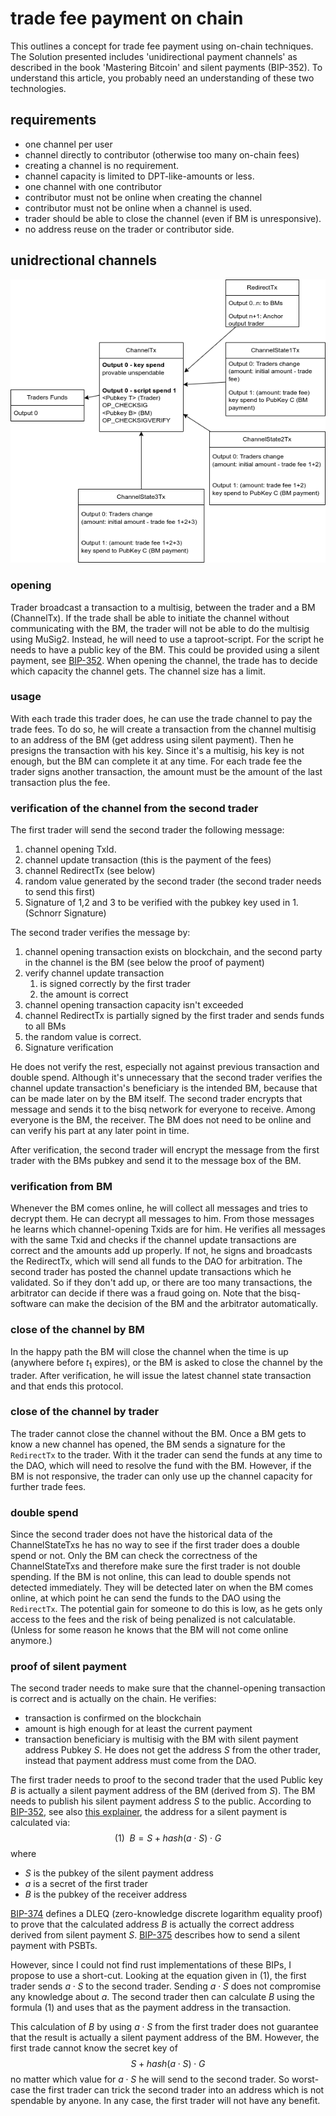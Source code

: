 # trade fee payment on chain

This outlines a concept for trade fee payment using on-chain techniques.
The Solution presented includes 'unidirectional payment channels' as described in
the book 'Mastering Bitcoin' and silent payments (BIP-352).
To understand this article, you probably need an understanding of these two
technologies.

## requirements

- one channel per user
- channel directly to contributor (otherwise too many on-chain fees)
- creating a channel is no requirement.
- channel capacity is limited to DPT-like-amounts or less.
- one channel with one contributor
- contributor must not be online when creating the channel
- contributor must not be online when a channel is used.
- trader should be able to close the channel (even if BM is unresponsive).
- no address reuse on the trader or contributor side.

## unidrectional channels

![tradefeepayment.drawio.png](renderedForWeb/tradefeepayment.drawio.png)

### opening

Trader broadcast a transaction to a multisig, between the trader and a BM (ChannelTx).
If the trade shall be
able to initiate the channel without communicating with the BM, the trader will not be able to
do the multisig using MuSig2. Instead, he will need to use a taproot-script. For the script he
needs to have a public key of the BM. This could be provided using a silent payment, see [BIP-352](https://github.com/bitcoin/bips/blob/master/bip-0352.mediawiki).
When opening the channel, the trade has to decide which capacity the channel gets. The channel size
has a limit.

### usage

With each trade this trader does, he can use the trade channel to pay the trade fees. To do so,
he will create a transaction from the channel multisig to an address of the BM (get address
using silent payment). Then he presigns the transaction with his key. Since it's a multisig, his
key is not enough, but the BM can complete it at any time. For each trade fee the trader signs
another transaction, the amount must be the amount of the last transaction plus the fee.

### verification of the channel from the second trader

The first trader will send the second trader the following message:

1. channel opening TxId.
2. channel update transaction (this is the payment of the fees)
3. channel RedirectTx (see below)
4. random value generated by the second trader (the second trader needs to send this first)
5. Signature of 1,2 and 3 to be verified with the pubkey key used in 1. (Schnorr Signature)

The second trader verifies the message by:

1. channel opening transaction exists on blockchain, and the second party in the channel is the
   BM (see below the proof of payment)
2. verify channel update transaction
    1. is signed correctly by the first trader
    2. the amount is correct
3. channel opening transaction capacity isn't exceeded
4. channel RedirectTx is partially signed by the first trader and sends funds to all BMs
5. the random value is correct.
6. Signature verification

He does not verify the rest, especially not against previous transaction and double spend.
Although it's unnecessary that the second trader verifies the channel update transaction's beneficiary is the
intended BM, because that can be made later on by the BM itself. The second
trader encrypts that message and sends it to the bisq network
for everyone to receive. Among everyone is the BM, the receiver. The BM does not need to be online
and can verify his part at any later point in time.

After verification, the second trader will encrypt the message from the first trader with the BMs pubkey
and send it to the message box of the BM.

### verification from BM

Whenever the BM comes online, he will collect all messages and tries to decrypt them. He can
decrypt all messages to him. From those messages he learns which channel-opening Txids are for
him. He verifies all messages with the same Txid and checks if the channel update transactions are
correct and the amounts add up properly. If not, he signs and broadcasts the RedirectTx, which
will send all funds to the DAO for arbitration. The second trader has posted the channel update
transactions which he validated. So if they don't add up, or there are too many transactions, the
arbitrator can decide if there was a fraud going on.
Note that the bisq-software can make the decision of the BM and the arbitrator automatically.

### close of the channel by BM

In the happy path the BM will close the channel when the time is up (anywhere before $t_1$ expires),
or the BM is asked to close the channel by the trader.
After verification, he will issue the latest channel state transaction and that ends this protocol.

### close of the channel by trader

The trader cannot close the channel without the BM. Once a BM gets to know a new channel
has opened, the BM sends a signature for the `RedirectTx` to the trader.
With it the trader can send the funds at any time to the DAO, which will need
to resolve the fund with the BM.
However, if the BM is not responsive, the trader can only use up the channel
capacity for further trade fees.

### double spend

Since the second trader does not have the historical data of the ChannelStateTxs
he has no way to see if the first trader does a double spend or not.
Only the BM can check the correctness of the ChannelStateTxs and therefore make sure
the first trader is not double spending. If the BM is not online, this can lead
to double spends not detected immediately. They will be detected later on when the
BM comes online, at which point he can send the funds to the DAO using the `RedirectTx`.
The potential gain for someone to do this is low, as he gets only access to the fees and
the risk of being penalized is not calculatable. (Unless for some reason he knows that the
BM will not come online anymore.)

### proof of silent payment

The second trader needs to make sure that the channel-opening transaction is correct
and is actually on the chain. He verifies:

- transaction is confirmed on the blockchain
- amount is high enough for at least the current payment
- transaction beneficiary is multisig with the BM with silent payment address Pubkey $S$.
  He does not get the address $S$ from the other trader, instead that payment address must
  come from the DAO.

The first trader needs to proof to the second trader that the used Public key $B$ is
actually a silent payment address of the BM (derived from $S$). The BM needs to publish his silent payment address $S$
to the public.
According to [BIP-352](https://github.com/bitcoin/bips/blob/master/bip-0352.mediawiki), see also [this explainer](SilentPayment.md), the address
for a silent payment is calculated via:
$$(1)\hspace{5pt} B = S + hash(a \cdot S) \cdot G$$
where

- $S$ is the pubkey of the silent payment address
- $a$ is a secret of the first trader
- $B$ is the pubkey of the receiver address

[BIP-374](https://github.com/bitcoin/bips/blob/master/bip-0374.mediawiki) defines
a DLEQ (zero-knowledge discrete logarithm equality proof) to prove that the calculated address
$B$ is actually the correct address derived from silent payment $S$.
[BIP-375](https://github.com/bitcoin/bips/blob/master/bip-0375.mediawiki) describes how to
send a silent payment with PSBTs.

However, since I could not find rust implementations
of these BIPs, I propose to use a short-cut.
Looking at the equation given in (1), the first trader sends $a\cdot S$ to the second trader.
Sending $a\cdot S$ does not compromise any knowledge about $a$. The second trader
then can calculate $B$ using the formula (1) and uses that as the payment address
in the transaction.

This calculation of $B$ by using $a \cdot S$ from the first trader does not guarantee that the
result is actually a silent payment address of the BM. However, the first trade cannot know the
secret key of $$S + hash(a \cdot S) \cdot G$$ no matter which value for $a \cdot S$ he will send to
the second trader. So worst-case the first trader can trick the second trader into an address which
is not spendable by anyone. In any case, the first trader will not have any benefit.


